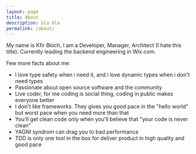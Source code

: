 ```yaml
---
layout: page
title: About
description: bla bla
permalink: /about/
---
```


My name is Kfir Bloch, I am a Developer, Manager, Architect (I hate this title). Currently leading the backend engineering in Wix.com.


Few more facts about me:
* I love type safety when i need it, and i love dynamic types when i don't need types
* Passionate about open source software and the community
* Live coder, for me coding is social thing, coding in public makes everyone better
* I don't like frameworks. They gives you good pace in the "hello world" but worst pace when you need more than that
* You'll get clean code only when you'll believe that "your code is never clean"
* YAGNI syndrom can drag you to bad performance
* TDD is only one tool in the box for deliver product in high quality and good pace

 
